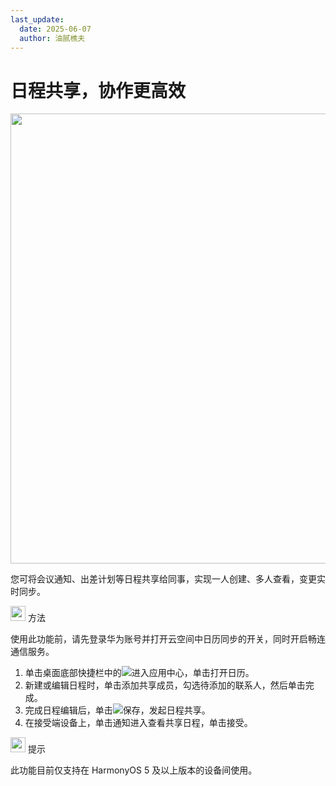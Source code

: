 ```yaml
---
last_update:
  date: 2025-06-07
  author: 油腻樵夫
---
```


# 日程共享，协作更高效

<img src="https://tips-p01-drcn.dbankcdn.cn/MODEL/DOC/C00B030/resource/card/202512281uswxk/zh-cn/image/figure/fig_ShareSchedule.png" width="720" height=""/> 

您可将会议通知、出差计划等日程共享给同事，实现一人创建、多人查看，变更实时同步。

<img src="https://tips-p01-drcn.dbankcdn.cn/MODEL/DOC/C00B030/resource/card/202512281uswxk/zh-cn/image/common/buttons/fig_method.png" width="24" height="24"/> 方法

使用此功能前，请先登录华为账号并打开云空间中日历同步的开关，同时开启畅连通信服务。

1.  单击桌面底部快捷栏中的![](https://tips-p01-drcn.dbankcdn.cn/MODEL/DOC/C00B030/resource/card/202512281uswxk/zh-cn/image/common/icon/appicon_allapps.png)进入应用中心，单击打开日历。
2.  新建或编辑日程时，单击添加共享成员，勾选待添加的联系人，然后单击完成。
3.  完成日程编辑后，单击![](https://tips-p01-drcn.dbankcdn.cn/MODEL/DOC/C00B030/resource/card/202512281uswxk/zh-cn/image/common/buttons/HM_public_ok.png)保存，发起日程共享。
4.  在接受端设备上，单击通知进入查看共享日程，单击接受。

<img src="https://tips-p01-drcn.dbankcdn.cn/MODEL/DOC/C00B030/resource/card/202512281uswxk/zh-cn/image/common/buttons/fig_tips.png" width="24" height="24"/> 提示

此功能目前仅支持在 HarmonyOS 5 及以上版本的设备间使用。



